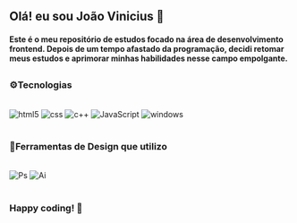 <br></br>
## Olá! eu sou João Vinicius 👋

 #### Este é o meu repositório de estudos focado na área de desenvolvimento frontend. Depois de um tempo afastado da programação, decidi retomar meus estudos e aprimorar minhas habilidades nesse campo empolgante.



##



### ⚙️Tecnologias 

<div style = "display: inline_block"><br/>
    <img  aline= center alt="html5"src="https://img.shields.io/badge/HTML5-E34F26?style=for-the-badge&logo=html5&logoColor=white"/>
    <img aline= "center"  alt="css" src="https://img.shields.io/badge/CSS3-1572B6?style=for-the-badge&logo=css3&logoColor=white" />
    <img aline= "center"  alt="c++" src="https://img.shields.io/badge/C%2B%2B-00599C?style=for-the-badge&logo=c%2B%2B&logoColor=white" />
    <img aline= "center"  alt="JavaScript" src="https://img.shields.io/badge/JavaScript-323330?style=for-the-badge&logo=javascript&logoColor=F7DF1E" />
    <img aline ="center" alt ="windows" src="https://img.shields.io/badge/Windows-0078D6?style=for-the-badge&logo=windows&logoColor=white">
    

</div>

#

### 🎨Ferramentas de Design que utilizo 

<div style = "display: inline_block"><br/>
    <img  aline= center alt="Ps"src="https://aleen42.github.io/badges/src/photoshop.svg"/>
    <img aline ="center" alt="Ai" src= "https://aleen42.github.io/badges/src/illustrator.svg"/>

</div>




#

### Happy coding! 🚀
